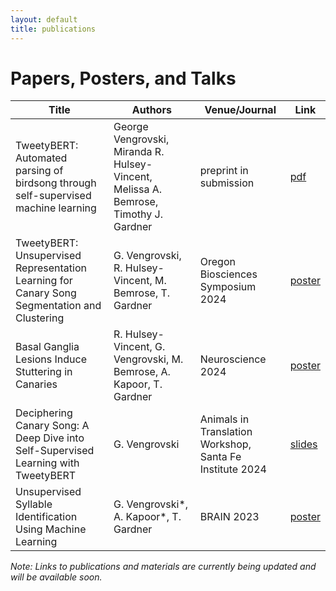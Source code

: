 ```yaml
---
layout: default
title: publications
---
```


# Papers, Posters, and Talks

| Title | Authors | Venue/Journal | Link |
|-------|---------|--------------|------|
| TweetyBERT: Automated parsing of birdsong through self-supervised machine learning | George Vengrovski, Miranda R. Hulsey-Vincent, Melissa A. Bemrose, Timothy J. Gardner | preprint in submission | [pdf](https://www.biorxiv.org/content/10.1101/2025.04.09.648029v1) |
| TweetyBERT: Unsupervised Representation Learning for Canary Song Segmentation and Clustering | G. Vengrovski, R. Hulsey-Vincent, M. Bemrose, T. Gardner | Oregon Biosciences Symposium 2024 | [poster](#) |
| Basal Ganglia Lesions Induce Stuttering in Canaries | R. Hulsey-Vincent, G. Vengrovski, M. Bemrose, A. Kapoor, T. Gardner | Neuroscience 2024 | [poster](#) |
| Deciphering Canary Song: A Deep Dive into Self-Supervised Learning with TweetyBERT | G. Vengrovski | Animals in Translation Workshop, Santa Fe Institute 2024 | [slides](#) |
| Unsupervised Syllable Identification Using Machine Learning | G. Vengrovski*, A. Kapoor*, T. Gardner | BRAIN 2023 | [poster](#) |

*Note: Links to publications and materials are currently being updated and will be available soon.*